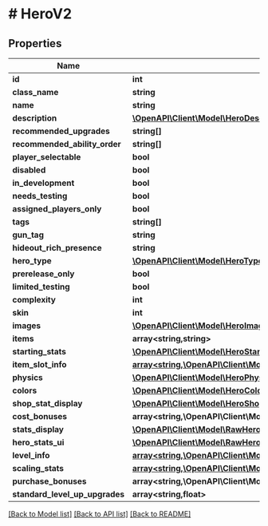# # HeroV2

## Properties

Name | Type | Description | Notes
------------ | ------------- | ------------- | -------------
**id** | **int** |  |
**class_name** | **string** |  |
**name** | **string** |  |
**description** | [**\OpenAPI\Client\Model\HeroDescriptionV2**](HeroDescriptionV2.md) |  |
**recommended_upgrades** | **string[]** |  | [optional]
**recommended_ability_order** | **string[]** |  | [optional]
**player_selectable** | **bool** |  |
**disabled** | **bool** |  |
**in_development** | **bool** |  |
**needs_testing** | **bool** |  |
**assigned_players_only** | **bool** |  |
**tags** | **string[]** |  | [optional]
**gun_tag** | **string** |  | [optional]
**hideout_rich_presence** | **string** |  | [optional]
**hero_type** | [**\OpenAPI\Client\Model\HeroTypeV2**](HeroTypeV2.md) |  | [optional]
**prerelease_only** | **bool** |  | [optional]
**limited_testing** | **bool** |  |
**complexity** | **int** |  |
**skin** | **int** |  |
**images** | [**\OpenAPI\Client\Model\HeroImagesV2**](HeroImagesV2.md) |  |
**items** | **array<string,string>** |  |
**starting_stats** | [**\OpenAPI\Client\Model\HeroStartingStatsV2**](HeroStartingStatsV2.md) |  |
**item_slot_info** | [**array<string,\OpenAPI\Client\Model\RawHeroItemSlotInfoValueV2Output>**](RawHeroItemSlotInfoValueV2Output.md) |  |
**physics** | [**\OpenAPI\Client\Model\HeroPhysicsV2**](HeroPhysicsV2.md) |  |
**colors** | [**\OpenAPI\Client\Model\HeroColorsV2**](HeroColorsV2.md) |  |
**shop_stat_display** | [**\OpenAPI\Client\Model\HeroShopStatDisplayV2Output**](HeroShopStatDisplayV2Output.md) |  |
**cost_bonuses** | **array<string,\OpenAPI\Client\Model\RawHeroMapModCostBonusesV2Output[]>** |  | [optional]
**stats_display** | [**\OpenAPI\Client\Model\RawHeroStatsDisplayV2Output**](RawHeroStatsDisplayV2Output.md) |  |
**hero_stats_ui** | [**\OpenAPI\Client\Model\RawHeroStatsUIV2Output**](RawHeroStatsUIV2Output.md) |  |
**level_info** | [**array<string,\OpenAPI\Client\Model\HeroLevelInfoV2Output>**](HeroLevelInfoV2Output.md) |  |
**scaling_stats** | [**array<string,\OpenAPI\Client\Model\RawHeroScalingStatV2Output>**](RawHeroScalingStatV2Output.md) |  |
**purchase_bonuses** | **array<string,\OpenAPI\Client\Model\RawHeroPurchaseBonusV2Output[]>** |  |
**standard_level_up_upgrades** | **array<string,float>** |  |

[[Back to Model list]](../../README.md#models) [[Back to API list]](../../README.md#endpoints) [[Back to README]](../../README.md)
